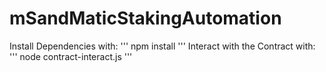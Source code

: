 # mSandMaticStakingAutomation

Install Dependencies with:
'''
npm install
'''
Interact with the Contract with:
'''
node contract-interact.js
'''
